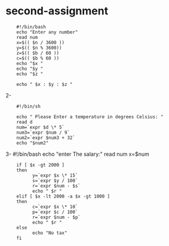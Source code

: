 # second-assignment 


 
        #!/bin/bash
        echo "Enter any number"
        read num
        x=$(( $n / 3600 ))
        y=$(( $n % 3600))
        z=$(( $b / 60 ))
        c=$(( $b % 60 ))
        echo "$x "
        echo "$y "
        echo "$z "

        echo " $x : $y : $z " 
        
2- 



        #!/bin/sh

        echo " Please Enter a temperature in degrees Celsius: "
        read d
        num=`expr $d \* 5`
        num3=`expr $num / 9`
        num2=`expr $num3 + 32` 
        echo "$num2"
        
        

3-
            #!/bin/bash
            echo "enter  The salary:"
           read num
           x=$num

        if [ $x -gt 2000 ]
        then
              y=`expr $x \* 15`
              s=`expr $y / 100`
              r=`expr $num - $s`
              echo " $r "
        elif [ $x -lt 2000 -a $x -gt 1000 ]
        then 
              c=`expr $x \* 10`
              p=`expr $c / 100`
              r=`expr $num - $p`
              echo " $r "
        else
              echo "No tax" 
        fi
